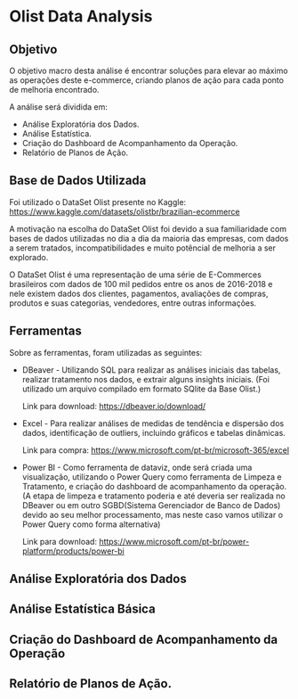 #  Olist Data Analysis

## Objetivo
O objetivo macro desta análise é encontrar soluções para elevar ao máximo as operações deste e-commerce, criando planos de ação para cada ponto de melhoria encontrado.

A análise será dividida em:
* Análise Exploratória dos Dados.
* Análise Estatística.
* Criação do Dashboard de Acompanhamento da Operação.
* Relatório de Planos de Ação.


## Base de Dados Utilizada
Foi utilizado o DataSet Olist presente no Kaggle:
https://www.kaggle.com/datasets/olistbr/brazilian-ecommerce

A motivação na escolha do DataSet Olist foi devido a sua familiaridade com bases de dados utilizadas no dia a dia da maioria das empresas, com dados a serem tratados, incompatibilidades e muito potêncial de melhoria a ser explorado. 

O DataSet Olist é uma representação de uma série de E-Commerces brasileiros com dados de 100 mil pedidos entre os anos de 2016-2018 e nele existem dados dos clientes, pagamentos, avaliações de compras, produtos e suas categorias, vendedores, entre outras informações.

## Ferramentas
Sobre as ferramentas, foram utilizadas as seguintes:

* DBeaver - Utilizando SQL para realizar as análises iniciais das tabelas, realizar tratamento nos dados, e extrair alguns insights iniciais.
(Foi utilizado um arquivo compilado em formato SQlite da Base Olist.)

    Link para download: https://dbeaver.io/download/

* Excel - Para realizar análises de medidas de tendência e dispersão dos dados, identificação de outliers, incluindo gráficos e tabelas dinâmicas.

    Link para compra: https://www.microsoft.com/pt-br/microsoft-365/excel

* Power BI - Como ferramenta de dataviz, onde será criada uma visualização, utilizando o Power Query como ferramenta de Limpeza e Tratamento, e criação do dashboard de acompanhamento da operação.
(A etapa de limpeza e tratamento poderia e até deveria ser realizada no DBeaver ou em outro SGBD(Sistema Gerenciador de Banco de Dados) devido ao seu melhor processamento, mas neste caso vamos utilizar o Power Query como forma alternativa)

    Link para download: https://www.microsoft.com/pt-br/power-platform/products/power-bi

## Análise Exploratória dos Dados

## Análise Estatística Básica

## Criação do Dashboard de Acompanhamento da Operação

## Relatório de Planos de Ação.